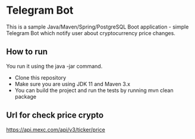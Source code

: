 # Telegram Bot

This is a sample Java/Maven/Spring/PostgreSQL Boot application - simple Telegram Bot which notify user about cryptocurrency price changes.

## How to run

You run it using the java -jar command.
* Clone this repository
* Make sure you are using JDK 11 and Maven 3.x
* You can build the project and run the tests by running mvn clean package

## Url for check price crypto
 https://api.mexc.com/api/v3/ticker/price
